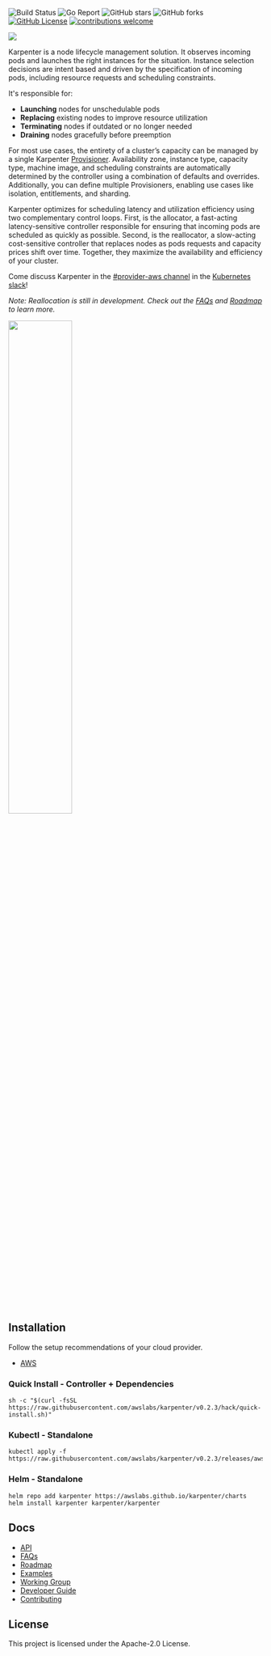 ![Build Status](https://img.shields.io/github/workflow/status/awslabs/karpenter/CI/main)
![Go Report](https://goreportcard.com/badge/github.com/awslabs/karpenter)
![GitHub stars](https://img.shields.io/github/stars/awslabs/karpenter)
![GitHub forks](https://img.shields.io/github/forks/awslabs/karpenter)
[![GitHub License](https://img.shields.io/badge/License-Apache%202.0-ff69b4.svg)](https://github.com/awslabs/karpenter/blob/main/LICENSE)
[![contributions welcome](https://img.shields.io/badge/contributions-welcome-brightgreen.svg?style=flat)](https://github.com/awslabs/karpenter/issues)

![](docs/images/karpenter-banner.png)

Karpenter is a node lifecycle management solution. It observes incoming pods and launches the right instances for the situation. Instance selection decisions are intent based and driven by the specification of incoming pods, including resource requests and scheduling constraints.

It's responsible for:
- **Launching** nodes for unschedulable pods
- **Replacing** existing nodes to improve resource utilization
- **Terminating** nodes if outdated or no longer needed
- **Draining** nodes gracefully before preemption

For most use cases, the entirety of a cluster’s capacity can be managed by a single Karpenter [Provisioner](./docs/README.md). Availability zone, instance type, capacity type, machine image, and scheduling constraints are automatically determined by the controller using a combination of defaults and overrides. Additionally, you can define multiple Provisioners, enabling use cases like isolation, entitlements, and sharding.

Karpenter optimizes for scheduling latency and utilization efficiency using two complementary control loops. First, is the allocator, a fast-acting latency-sensitive controller responsible for ensuring that incoming pods are scheduled as quickly as possible. Second, is the reallocator, a slow-acting cost-sensitive controller that replaces nodes as pods requests and capacity prices shift over time. Together, they maximize the availability and efficiency of your cluster.

Come discuss Karpenter in the [#provider-aws channel](https://kubernetes.slack.com/archives/C0LRMHZ1T) in the [Kubernetes slack](https://slack.k8s.io/)!

*Note: Reallocation is still in development. Check out the [FAQs](docs/FAQs.md) and [Roadmap](docs/ROADMAP.md) to learn more.*

<img src="docs/images/karpenter-overview.jpg" width="50%" height="50%">

## Installation
Follow the setup recommendations of your cloud provider.
- [AWS](docs/aws)

### Quick Install - Controller + Dependencies
```
sh -c "$(curl -fsSL https://raw.githubusercontent.com/awslabs/karpenter/v0.2.3/hack/quick-install.sh)"
```

### Kubectl - Standalone
```
kubectl apply -f https://raw.githubusercontent.com/awslabs/karpenter/v0.2.3/releases/aws/manifest.yaml
```

### Helm - Standalone
```
helm repo add karpenter https://awslabs.github.io/karpenter/charts
helm install karpenter karpenter/karpenter
```

## Docs
- [API](docs/README.md)
- [FAQs](docs/FAQs.md)
- [Roadmap](docs/ROADMAP.md)
- [Examples](docs/aws/examples)
- [Working Group](docs/working-group)
- [Developer Guide](docs/DEVELOPER_GUIDE.md)
- [Contributing](docs/CONTRIBUTING.md)

## License
This project is licensed under the Apache-2.0 License.
